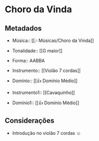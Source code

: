 # Choro da Vinda

## Metadados
- Música:: [[🎶 Músicas/Choro da Vinda]]
- Tonalidade:: [[G maior]]
- Forma:: AABBA
- Instrumento:: [[Violão 7 cordas]]
- Domínio:: [[👍 Domínio Médio]]

- Instrumento1:: [[Cavaquinho]]
- Domínio1:: [[👍 Domínio Médio]]

## Considerações
- Introdução no violão 7 cordas ☺️